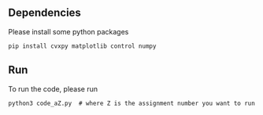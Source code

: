 ## Dependencies
Please install some python packages
```
pip install cvxpy matplotlib control numpy
```

## Run
To run the code, please run
```
python3 code_aZ.py  # where Z is the assignment number you want to run
```


